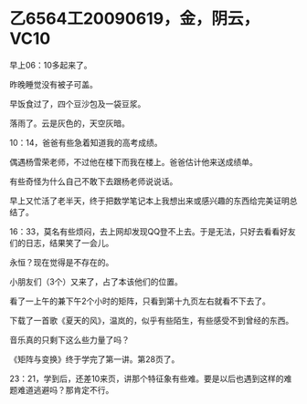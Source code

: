 # 乙6564工20090619，金，阴云，VC10

早上06：10多起来了。

昨晚睡觉没有被子可盖。

早饭食过了，四个豆沙包及一袋豆浆。

落雨了。云是灰色的，天空灰暗。

10：14，爸爸有些急着知道我的高考成绩。

偶遇杨雪荣老师，不过他在楼下而我在楼上。爸爸估计他来送成绩单。

有些奇怪为什么自己不敢下去跟杨老师说说话。

早上又忙活了老半天，终于把数学笔记本上我想出来或感兴趣的东西给完美证明总结了。

16：33，莫名有些烦闷，去上网却发现QQ登不上去。于是无法，只好去看看好友们的日志，结果笑了一会儿。

永恒？现在觉得是不存在的。

小朋友们（3个）又来了，占了本该他们的位置。

看了一上午的兼下午2个小时的矩阵，只看到第十九页左右就看不下去了。

下载了一首歌《夏天的风》，温岚的，似乎有些陌生，有些感受不到曾经的东西。

音乐真的只剩下这么些力量了吗？

《矩阵与变换》终于学完了第一讲。第28页了。

23：21，学到后，还差10来页，讲那个特征象有些难。要是以后也遇到这样的难题难道逃避吗？那肯定不行。

